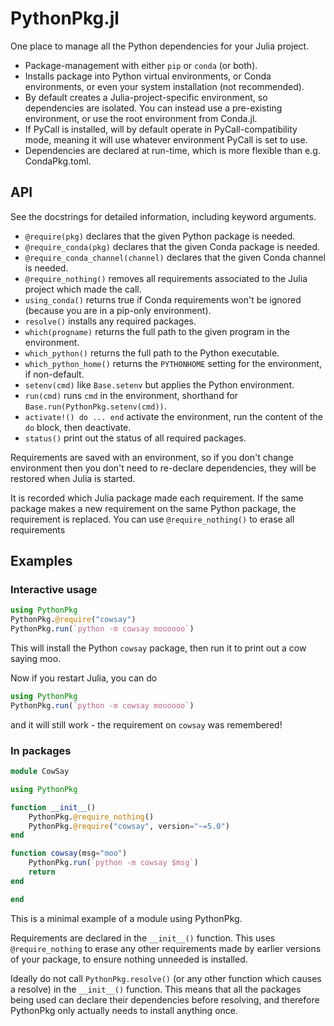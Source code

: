 # PythonPkg.jl

One place to manage all the Python dependencies for your Julia project.

- Package-management with either `pip` or `conda` (or both).
- Installs package into Python virtual environments, or Conda environments, or
  even your system installation (not recommended).
- By default creates a Julia-project-specific environment, so dependencies are isolated.
  You can instead use a pre-existing environment, or use the root environment from Conda.jl.
- If PyCall is installed, will by default operate in PyCall-compatibility mode, meaning it
  will use whatever environment PyCall is set to use.
- Dependencies are declared at run-time, which is more flexible than e.g. CondaPkg.toml.

## API

See the docstrings for detailed information, including keyword arguments.

- `@require(pkg)` declares that the given Python package is needed.
- `@require_conda(pkg)` declares that the given Conda package is needed.
- `@require_conda_channel(channel)` declares that the given Conda channel is needed.
- `@require_nothing()` removes all requirements associated to the Julia project which made the call.
- `using_conda()` returns true if Conda requirements won't be ignored (because you are in a pip-only environment).
- `resolve()` installs any required packages.
- `which(progname)` returns the full path to the given program in the environment.
- `which_python()` returns the full path to the Python executable.
- `which_python_home()` returns the `PYTHONHOME` setting for the environment, if non-default.
- `setenv(cmd)` like `Base.setenv` but applies the Python environment.
- `run(cmd)` runs `cmd` in the environment, shorthand for `Base.run(PythonPkg.setenv(cmd))`.
- `activate!() do ... end` activate the environment, run the content of the `do` block, then deactivate.
- `status()` print out the status of all required packages.

Requirements are saved with an environment, so if you don't change environment then you
don't need to re-declare dependencies, they will be restored when Julia is started.

It is recorded which Julia package made each requirement. If the same package makes a new
requirement on the same Python package, the requirement is replaced. You can use
`@require_nothing()` to erase all requirements

## Examples

### Interactive usage

```julia
using PythonPkg
PythonPkg.@require("cowsay")
PythonPkg.run(`python -m cowsay moooooo`)
```

This will install the Python `cowsay` package, then run it to print out a cow saying moo.

Now if you restart Julia, you can do
```julia
using PythonPkg
PythonPkg.run(`python -m cowsay moooooo`)
```
and it will still work - the requirement on `cowsay` was remembered!

### In packages

```julia
module CowSay

using PythonPkg

function __init__()
    PythonPkg.@require_nothing()
    PythonPkg.@require("cowsay", version="~=5.0")
end

function cowsay(msg="moo")
    PythonPkg.run(`python -m cowsay $msg`)
    return
end

end
```

This is a minimal example of a module using PythonPkg.

Requirements are declared in the `__init__()` function. This uses `@require_nothing` to
erase any other requirements made by earlier versions of your package, to ensure nothing
unneeded is installed.

Ideally do not call `PythonPkg.resolve()` (or any other function which causes a resolve) in
the `__init__()` function. This means that all the packages being used can declare their
dependencies before resolving, and therefore PythonPkg only actually needs to install
anything once.
